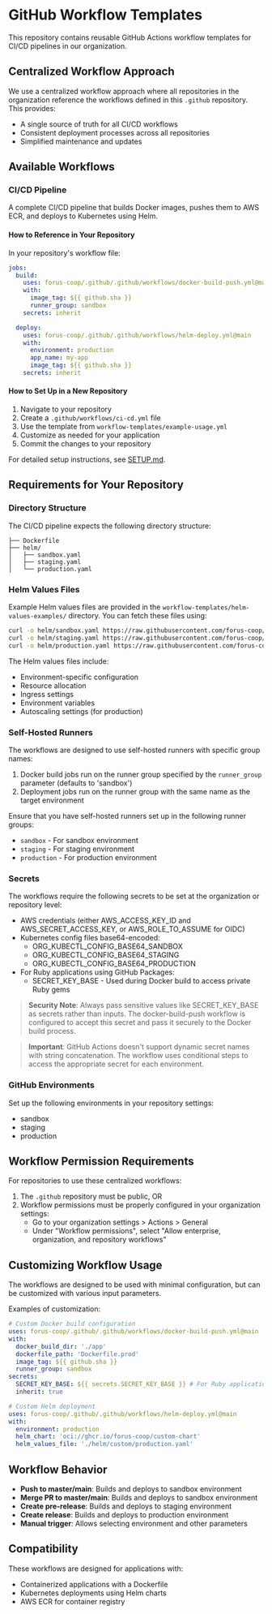 # GitHub Workflow Templates

This repository contains reusable GitHub Actions workflow templates for CI/CD pipelines in our organization.

## Centralized Workflow Approach

We use a centralized workflow approach where all repositories in the organization reference the workflows defined in this `.github` repository. This provides:

- A single source of truth for all CI/CD workflows
- Consistent deployment processes across all repositories
- Simplified maintenance and updates

## Available Workflows

### CI/CD Pipeline

A complete CI/CD pipeline that builds Docker images, pushes them to AWS ECR, and deploys to Kubernetes using Helm.

#### How to Reference in Your Repository

In your repository's workflow file:

```yaml
jobs:
  build:
    uses: forus-coop/.github/.github/workflows/docker-build-push.yml@main
    with:
      image_tag: ${{ github.sha }}
      runner_group: sandbox
    secrets: inherit

  deploy:
    uses: forus-coop/.github/.github/workflows/helm-deploy.yml@main
    with:
      environment: production
      app_name: my-app
      image_tag: ${{ github.sha }}
    secrets: inherit
```

#### How to Set Up in a New Repository

1. Navigate to your repository
2. Create a `.github/workflows/ci-cd.yml` file
3. Use the template from `workflow-templates/example-usage.yml`
4. Customize as needed for your application
5. Commit the changes to your repository

For detailed setup instructions, see [SETUP.md](workflow-templates/SETUP.md).

## Requirements for Your Repository

### Directory Structure

The CI/CD pipeline expects the following directory structure:

```
├── Dockerfile
├── helm/
│   ├── sandbox.yaml
│   ├── staging.yaml
│   └── production.yaml
```

### Helm Values Files

Example Helm values files are provided in the `workflow-templates/helm-values-examples/` directory. You can fetch these files using:

```bash
curl -o helm/sandbox.yaml https://raw.githubusercontent.com/forus-coop/.github/main/workflow-templates/helm-values-examples/sandbox.yaml
curl -o helm/staging.yaml https://raw.githubusercontent.com/forus-coop/.github/main/workflow-templates/helm-values-examples/staging.yaml
curl -o helm/production.yaml https://raw.githubusercontent.com/forus-coop/.github/main/workflow-templates/helm-values-examples/production.yaml
```

The Helm values files include:
- Environment-specific configuration
- Resource allocation
- Ingress settings
- Environment variables
- Autoscaling settings (for production)

### Self-Hosted Runners

The workflows are designed to use self-hosted runners with specific group names:

1. Docker build jobs run on the runner group specified by the `runner_group` parameter (defaults to 'sandbox')
2. Deployment jobs run on the runner group with the same name as the target environment

Ensure that you have self-hosted runners set up in the following runner groups:
- `sandbox` - For sandbox environment
- `staging` - For staging environment
- `production` - For production environment

### Secrets

The workflows require the following secrets to be set at the organization or repository level:

- AWS credentials (either AWS_ACCESS_KEY_ID and AWS_SECRET_ACCESS_KEY, or AWS_ROLE_TO_ASSUME for OIDC)
- Kubernetes config files base64-encoded:
  - ORG_KUBECTL_CONFIG_BASE64_SANDBOX
  - ORG_KUBECTL_CONFIG_BASE64_STAGING
  - ORG_KUBECTL_CONFIG_BASE64_PRODUCTION
- For Ruby applications using GitHub Packages:
  - SECRET_KEY_BASE - Used during Docker build to access private Ruby gems

> **Security Note**: Always pass sensitive values like SECRET_KEY_BASE as secrets rather than inputs. The docker-build-push workflow is configured to accept this secret and pass it securely to the Docker build process.

> **Important**: GitHub Actions doesn't support dynamic secret names with string concatenation. The workflow uses conditional steps to access the appropriate secret for each environment.

### GitHub Environments

Set up the following environments in your repository settings:
- sandbox
- staging
- production

## Workflow Permission Requirements

For repositories to use these centralized workflows:

1. The `.github` repository must be public, OR
2. Workflow permissions must be properly configured in your organization settings:
   - Go to your organization settings > Actions > General
   - Under "Workflow permissions", select "Allow enterprise, organization, and repository workflows"

## Customizing Workflow Usage

The workflows are designed to be used with minimal configuration, but can be customized with various input parameters.

Examples of customization:

```yaml
# Custom Docker build configuration
uses: forus-coop/.github/.github/workflows/docker-build-push.yml@main
with:
  docker_build_dir: './app'
  dockerfile_path: 'Dockerfile.prod'
  image_tag: ${{ github.sha }}
  runner_group: sandbox
secrets:
  SECRET_KEY_BASE: ${{ secrets.SECRET_KEY_BASE }} # For Ruby applications
  inherit: true

# Custom Helm deployment
uses: forus-coop/.github/.github/workflows/helm-deploy.yml@main
with:
  environment: production
  helm_chart: 'oci://ghcr.io/forus-coop/custom-chart'
  helm_values_file: './helm/custom/production.yaml'
```

## Workflow Behavior

- **Push to master/main**: Builds and deploys to sandbox environment
- **Merge PR to master/main**: Builds and deploys to sandbox environment
- **Create pre-release**: Builds and deploys to staging environment
- **Create release**: Builds and deploys to production environment
- **Manual trigger**: Allows selecting environment and other parameters

## Compatibility

These workflows are designed for applications with:
- Containerized applications with a Dockerfile
- Kubernetes deployments using Helm charts
- AWS ECR for container registry
